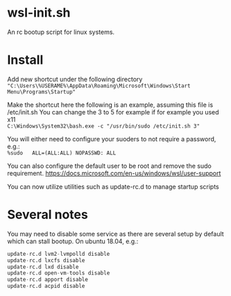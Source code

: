 # wsl-init.sh

An rc bootup script for linux systems.

# Install
Add new shortcut under the following directory   
```"C:\Users\%USERAME%\AppData\Roaming\Microsoft\Windows\Start Menu\Programs\Startup"```

Make the shortcut here the following is an example, assuming this file is /etc/init.sh
You can change the 3 to 5 for example if for example you used x11   
```C:\Windows\System32\bash.exe -c "/usr/bin/sudo /etc/init.sh 3"```

You will either need to configure your suoders to not require a password, e.g.:   
```%sudo   ALL=(ALL:ALL) NOPASSWD: ALL```

You can also configure the default user to be root and remove the sudo requirement.
https://docs.microsoft.com/en-us/windows/wsl/user-support

You can now utilize utilities such as update-rc.d to manage startup scripts

# Several notes
You may need to disable some service as there are several setup by default which can stall bootup.
On ubuntu 18.04, e.g.:
```update-rc.d lvm2-lvmetad disable
update-rc.d lvm2-lvmpolld disable
update-rc.d lxcfs disable
update-rc.d lxd disable
update-rc.d open-vm-tools disable
update-rc.d apport disable
update-rc.d acpid disable
```
